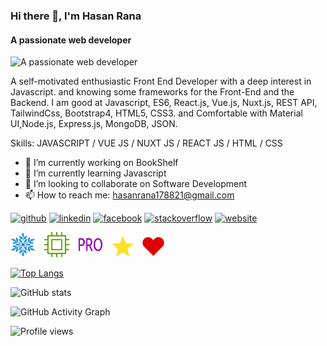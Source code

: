 ### Hi there 👋, I'm Hasan Rana
#### A passionate web developer
![A passionate web developer](https://media-exp1.licdn.com/dms/image/D5635AQExspSCt7Yv4w/profile-framedphoto-shrink_200_200/0/1636628435479?e=1637823600&v=beta&t=80c_SeLPqShOs1Bm-oi13tgS_lmNbm5IWMB0J4y6WKI)

A self-motivated enthusiastic Front End Developer with a deep interest in Javascript. and knowing some frameworks for the Front-End and the Backend. I am good at Javascript, ES6, React.js, Vue.js, Nuxt.js, REST API, TailwindCss, Bootstrap4, HTML5, CSS3. and Comfortable with Material UI,Node.js, Express.js, MongoDB, JSON.

Skills:  JAVASCRIPT / VUE JS / NUXT JS / REACT JS / HTML / CSS

- 🔭 I’m currently working on BookShelf 
- 🌱 I’m currently learning Javascript 
- 👯 I’m looking to collaborate on Software Development 
- 📫 How to reach me: hasanrana178821@gmail.com  


[<img src='https://cdn.jsdelivr.net/npm/simple-icons@3.0.1/icons/github.svg' alt='github' height='40'>](https://github.com/https://github.com/hasanrana21)  [<img src='https://cdn.jsdelivr.net/npm/simple-icons@3.0.1/icons/linkedin.svg' alt='linkedin' height='40'>](https://www.linkedin.com/in/https://www.linkedin.com/in/hasan-rana-091803210//)  [<img src='https://cdn.jsdelivr.net/npm/simple-icons@3.0.1/icons/facebook.svg' alt='facebook' height='40'>](https://www.facebook.com/https://www.facebook.com/profile.php?id=100010086906679)  [<img src='https://cdn.jsdelivr.net/npm/simple-icons@3.0.1/icons/stackoverflow.svg' alt='stackoverflow' height='40'>](https://stackoverflow.com/users/https://stackoverflow.com/users/15147271/hasan-rana?tab=profile)  [<img src='https://cdn.jsdelivr.net/npm/simple-icons@3.0.1/icons/icloud.svg' alt='website' height='40'>](https://professional-protfolio-hasan.netlify.app/)  

<a href='https://archiveprogram.github.com/'><img src='https://raw.githubusercontent.com/acervenky/animated-github-badges/master/assets/acbadge.gif' width='40' height='40'></a> <a href='https://docs.github.com/en/developers'><img src='https://raw.githubusercontent.com/acervenky/animated-github-badges/master/assets/devbadge.gif' width='40' height='40'></a> <a href='https://github.com/pricing'><img src='https://raw.githubusercontent.com/acervenky/animated-github-badges/master/assets/pro.gif' width='40' height='40'></a> <a href='https://stars.github.com/'><img src='https://raw.githubusercontent.com/acervenky/animated-github-badges/master/assets/starbadge.gif' width='35' height='35'></a> <a href='https://docs.github.com/en/github/supporting-the-open-source-community-with-github-sponsors'><img src='https://raw.githubusercontent.com/acervenky/animated-github-badges/master/assets/sponsorbadge.gif' width='35' height='35'></a> 

[![Top Langs](https://github-readme-stats.vercel.app/api/top-langs/?username=https://github.com/hasanrana21)](https://github.com/anuraghazra/github-readme-stats)

![GitHub stats](https://github-readme-stats.vercel.app/api?username=https://github.com/hasanrana21&show_icons=true&count_private=true)  

![GitHub Activity Graph](https://activity-graph.herokuapp.com/graph?username=https://github.com/hasanrana21)  

![Profile views](https://gpvc.arturio.dev/https://github.com/hasanrana21)  
